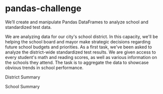 # pandas-challenge

We’ll create and manipulate Pandas DataFrames to analyze school and standardized test data.

We are analyzing data for our city's school district. In this capacity, we'll be helping the school board and mayor make strategic decisions regarding future school budgets and priorities.
As a first task, we've been asked to analyze the district-wide standardized test results. We are given access to every student's math and reading scores, as well as various information on the schools they attend. The task is to aggregate the data to showcase obvious trends in school performance.

District Summary


School Summary
